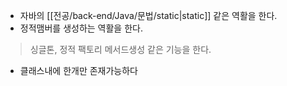 * 자바의 [[전공/back-end/Java/문법/static|static]] 같은 역활을 한다.
* 정적맴버를 생성하는 역활을 한다.
> 싱글톤, 정적 팩토리 메서드생성 같은 기능을 한다.
* 클래스내에 한개만 존재가능하다
